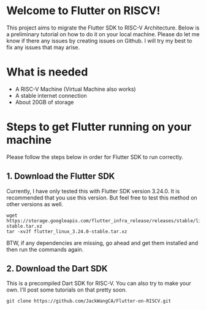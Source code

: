 # Welcome to Flutter on RISCV!

This project aims to migrate the Flutter SDK to RISC-V Architecture. Below is a preliminary tutorial on how to do it on your local machine. Please do let me know if there any issues by creating issues on Github. I will try my best to fix any issues that may arise. 

# What is needed

 - A RISC-V Machine (Virtual Machine also works)
 - A stable internet connection
 - About 20GB of storage



# Steps to get Flutter running on your machine

Please follow the steps below in order for Flutter SDK to run correctly.

## 1. Download the Flutter SDK

Currently, I have only tested this with Flutter SDK version 3.24.0. It is recommended that you use this version. But feel free to test this method on other versions as well.

    wget https://storage.googleapis.com/flutter_infra_release/releases/stable/linux/flutter_linux_3.24.0-stable.tar.xz
    tar -xvJf flutter_linux_3.24.0-stable.tar.xz
BTW, if any dependencies are missing, go ahead and get them installed and then run the commands again.

## 2. Download the Dart SDK

This is a precompiled Dart SDK for RISC-V. You can also try to make your own. I'll post some tutorials on that pretty soon.

    git clone https://github.com/JackWangCA/Flutter-on-RISCV.git
